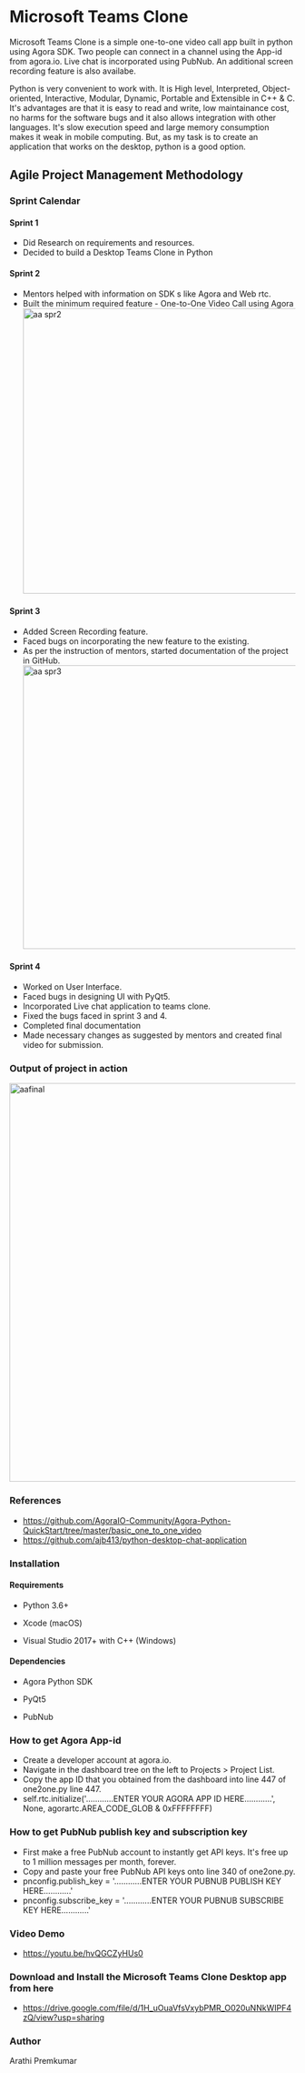# Microsoft Teams Clone
Microsoft Teams Clone is a simple one-to-one video call app  built in python using Agora SDK. 
Two people can connect in a channel using the App-id from agora.io. Live chat is incorporated using PubNub. An additional screen recording feature is also availabe.

Python is very convenient to work with. It is High level, Interpreted, Object-oriented, Interactive, Modular, Dynamic, Portable and Extensible in C++ & C.
It's advantages are that it is easy to read and write, low maintainance cost, no harms for the software bugs  and it also allows integration with other languages.
It's slow execution speed and large memory consumption makes it weak in mobile computing. But, as my task is to create an application that works on the desktop, python is a good option.

## Agile Project Management Methodology

### Sprint Calendar

#### Sprint 1
* Did Research on requirements and resources.
* Decided to build a Desktop Teams Clone in Python

#### Sprint 2
* Mentors helped with information on SDK s like Agora and Web rtc.
* Built the minimum required feature - One-to-One Video Call using Agora
  <img width="502" alt="aa spr2" src="https://user-images.githubusercontent.com/57580997/125255633-44081500-e319-11eb-8b7b-1e2713c5c1bd.png">

#### Sprint 3
* Added Screen Recording feature.
* Faced bugs on incorporating the new feature to the existing.
* As per the instruction of mentors, started documentation of the project in GitHub.
  <img width="499" alt="aa spr3" src="https://user-images.githubusercontent.com/57580997/125255724-5a15d580-e319-11eb-9ca0-d73f70c45ea5.png">

#### Sprint 4
* Worked on User Interface.
* Faced bugs in designing UI with PyQt5.
* Incorporated Live chat application to teams clone.
* Fixed the bugs faced in sprint 3 and 4.
* Completed final documentation
* Made necessary changes as suggested by mentors and created final video for submission.

### Output of project in action
  <img width="701" alt="aafinal" src="https://user-images.githubusercontent.com/57580997/125255776-68fc8800-e319-11eb-8031-fa0a862a7c15.png">


### References
* https://github.com/AgoraIO-Community/Agora-Python-QuickStart/tree/master/basic_one_to_one_video
* https://github.com/ajb413/python-desktop-chat-application

### Installation

#### Requirements
* Python 3.6+

* Xcode (macOS)

* Visual Studio 2017+ with C++ (Windows)

#### Dependencies
* Agora Python SDK

* PyQt5

* PubNub

### How to get Agora App-id
* Create a developer account at agora.io.
* Navigate in the dashboard tree on the left to Projects > Project List.
* Copy the app ID that you obtained from the dashboard into  line 447 of one2one.py line 447. 
* self.rtc.initialize('............ENTER YOUR AGORA APP ID HERE............', None, agorartc.AREA_CODE_GLOB & 0xFFFFFFFF)

### How to get PubNub publish key and subscription key
* First make a free PubNub account to instantly get API keys. It's free up to 1 million messages per month, forever.
* Copy and paste your free PubNub API keys onto line 340 of one2one.py.
* pnconfig.publish_key = '............ENTER YOUR PUBNUB PUBLISH KEY HERE............'
* pnconfig.subscribe_key = '............ENTER YOUR PUBNUB SUBSCRIBE KEY HERE............'

### Video Demo
* https://youtu.be/hvQGCZyHUs0

### Download and Install the Microsoft Teams Clone Desktop app from here
* https://drive.google.com/file/d/1H_uOuaVfsVxybPMR_O020uNNkWIPF4zQ/view?usp=sharing

### Author

Arathi Premkumar
